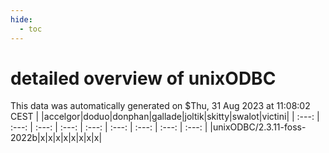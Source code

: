 ```yaml
---
hide:
  - toc
---
```


detailed overview of unixODBC
=============================


This data was automatically generated on $Thu, 31 Aug 2023 at 11:08:02 CEST
| |accelgor|doduo|donphan|gallade|joltik|skitty|swalot|victini|
| :---: | :---: | :---: | :---: | :---: | :---: | :---: | :---: | :---: |
|unixODBC/2.3.11-foss-2022b|x|x|x|x|x|x|x|x|
